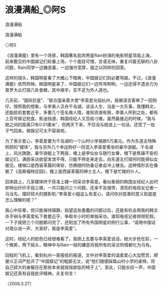 # 浪漫满船_◎阿S

浪漫满船

浪漫满船

◎阿S

《浪漫满屋》里有一个场景，韩国著名肌肉男星Rain扮演的电影明星驾临上海，前来觐见的中国娱记们轮番上场，个个面目可憎，言语无味，重复问着无聊的八卦问题，Rain同学一边嫌恶着，一边强作宽厚，报之以同样的回答。

这样的镜头，韩国明星看了大概心下暗爽，中国娱记们则必要骂娘。不过，《浪漫满屋》依然热映。韩国明星来了，中国娱记们一边骂骂咧咧，一边还得不遗余力为普罗大众打探八卦食粮，其中艰辛，实不足为外人道也。

几天前，“国际巨星”、“联合国亲善大使”李英爱光临杭州，我被请去客串了一回狗仔。按照我的想象，与李美人泛舟千岛湖，谈谈人生，当是一大乐事。我懂韩文，还能趁机套套近乎，多要几个签名做人情。谁知资源有限，李美人所到之处，都有上百号娱记抢食，影迷挡道，韩国经纪人又百般刁难。虽然最接近的时候，“我与她之间的距离只有0.01厘米”，但两天下来，不仅没与她说上一句话，还受了一肚子气回来。做娱记可太不容易啦。

为了表示爱心，李英爱要为千岛湖的一个山村小学捐款5万美元。作为东道主特殊照顾的“媒体”，我与另外几个幸运狗仔一同混入李英爱乘坐的豪华游艇。千岛湖上，风光旖旎，豪华游艇上下两层，楼上是李仙女与随行女眷，楼下是焦躁不安的娱记们，满腔采访欲望发泄不得，只能不停走来走去，向东道主打探何时能得仙女接见。楼梯口是西装革履的保安，仿佛随时防备记者会冲上楼去。这种情形实在像极了《高斯福特庄园》，楼上是西装革履的绅士主人，楼下是忙碌的仆人。

回来路上，几家媒体终于获准上楼一同采访李英爱。看似柔弱的韩国女经纪人此时却伸出纤纤手指三根，一共只能问三个问题。还来不及错愕，漂亮的电视女记者一马当先，摆好硕大的摄影机:“李英爱小姐这么有爱心，请问你对慈善的意义到底是怎么理解的呢？”

我心中狂晕，但只能保持镇静，指望这些愚蠢的问题过后，还能有机会用我的韩文杀手锏与李英爱私下套套近乎，争取半小时的单独采访。谁知电视记者频频犯规，一下子就把三个问题都问完了，还附加了所有外国明星的例行公事，“请用中国话对观众说一声，大家好，我是李英爱”。

这时，经纪人的脸色已经很难看了。我刚上去要与李英爱说话，她大步抢在前，一个微笑，两下摇头，眼神中与Rain一般的嫌恶将我所有的采访热情都化为乌有。

回程的飞机上，看到杭州一家报纸的报道，文中对李英爱的温柔爱心大加赞赏，顺便义正词严批评了“中国娱记”的粗鄙无文，说“他们随便踩踏山村小学的桌椅，将自己硕大的身躯压在那些本来就摇摇欲坠的椅子上”。至此，只能长叹一声，中国娱记还真有自我批评精神。夫复何言！

（2006.3.27）